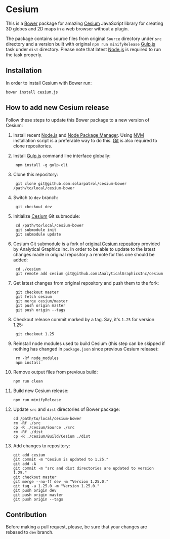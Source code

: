 # Cesium

This is a [Bower](http://bower.io/) package for amazing [Cesium](http://cesiumjs.org) JavaScript library
for creating 3D globes and 2D maps in a web browser without a plugin.

The package contains source files from original `Source` directory under `src` directory and a version built
with original `npm run minifyRelease` [Gulp.js](http://gulpjs.com/) task under `dist` directory. Please note
that latest [Node.js](http://nodejs.org) is required to run the task properly.

## Installation

In order to install Cesium with Bower run:

    bower install cesium.js
    
## How to add new Cesium release
    
Follow these steps to update this Bower package to a new version of Cesium:
    
1. Install recent [Node.js](https://nodejs.org/) and [Node Package Manager](https://npmjs.com/). Using
[NVM](https://github.com/creationix/nvm) installation script is a preferable way to do this. [Git](https://git-scm.com/)
is also required to clone repositories.

2. Install [Gulp.js](http://gulpjs.com/) command line interface globally:

        npm install -g gulp-cli

3. Clone this repository:

        git clone git@github.com:solarpatrol/cesium-bower /path/to/local/cesium-bower
        
4. Switch to `dev` branch:
        
        git checkout dev

5. Initialize [Cesium](https://github.com/solarpatrol/cesium) Git submodule:

        cd /path/to/local/cesium-bower
        git submodule init
        git submodule update

6. Cesium Git submodule is a fork of [original Cesium repository](https://github.com/AnalyticalGraphicsInc/cesium)
provided by Analytical Graphics Inc. In order to be able to update to the latest changes made in original repository a
remote for this one should be added:

        cd ./cesium
        git remote add cesium git@github.com:AnalyticalGraphicsInc/cesium
        
7. Get latest changes from original repository and push them to the fork:

        git checkout master
        git fetch cesium
        git merge cesium/master
        git push origin master
        git push origin --tags

8. Checkout release commit marked by a tag. Say, it's `1.25` for version 1.25:
        
        git checkout 1.25
        
9. Reinstall node modules used to build Cesium (this step can be skipped if nothing has changed in `package.json`
since previous Cesium release):
        
        rm -Rf node_modules
        npm install
        
10. Remove output files from previous build:
        
        npm run clean
        
11. Build new Cesium release:
        
        npm run minifyRelease
        
12. Update `src` and `dist` directories of Bower package:
        
        cd /path/to/local/cesium-bower
        rm -Rf ./src
        cp -R ./cesium/Source ./src
        rm -Rf ./dist
        cp -R ./cesium/Build/Cesium ./dist
        
13. Add changes to repository:
        
        git add cesium
        git commit -m "Cesium is updated to 1.25."
        git add -A
        git commit -m "src and dist directories are updated to version 1.25."
        git checkout master
        git merge --no-ff dev -m "Version 1.25.0."
        git tag -a 1.25.0 -m "Version 1.25.0."
        git push origin dev
        git push origin master
        git push origin --tags

## Contribution

Before making a pull request, please, be sure that your changes are rebased to `dev` branch.
